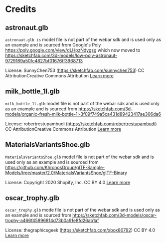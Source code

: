 # Credits

## astronaut.glb

`astronaut.glb is` model file is not part of the webar sdk and is used only as an example and is sourced from Google's Poly https://poly.google.com/view/dLHpzNdygsg
which now moved to https://sketchfab.com/3d-models/low-poly-astronaut-9729169a50fc4827bf01676ff3968713

License:
SunnyChen753 (https://sketchfab.com/sunnychen753)
CC AttributionCreative Commons Attribution [Learn more](https://creativecommons.org/licenses/by/4.0/)

## milk_bottle_1l.glb

`milk_bottle_1l.glb` model file is not part of the webar sdk and is used only as an example and is sourced from
https://sketchfab.com/3d-models/organic-fresh-milk-bottle-1l-3f09f749a5ca431d89423417ae306da6

License:
robertrestupambudi (https://sketchfab.com/robertrestupambudi)
CC AttributionCreative Commons Attribution [Learn more](https://creativecommons.org/licenses/by/4.0/)

## MaterialsVariantsShoe.glb

`MaterialsVariantsShoe.glb` model file is not part of the webar sdk and is used only as an example and is sourced from https://github.com/KhronosGroup/glTF-Sample-Models/tree/master/2.0/MaterialsVariantsShoe/glTF-Binary

License:
Copyright 2020 Shopify, Inc.
CC BY 4.0 [Learn more](https://creativecommons.org/licenses/by/4.0/)

## oscar_trophy.glb

`oscar_trophy.glb` mode file  is not part of the webar sdk and is used only as an example and is sourced from https://sketchfab.com/3d-models/oscar-trophy-a466f45896814d73b0a91e8fd26ab1af

License:
thegraphicsgeek (https://sketchfab.com/xbox80792)
CC BY 4.0 [Learn more](https://creativecommons.org/licenses/by/4.0/)
